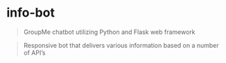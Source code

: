# info-bot
> GroupMe chatbot utilizing Python and Flask web framework

> Responsive bot that delivers various information based on a number of API’s
